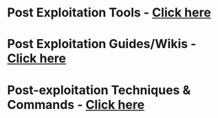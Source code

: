 # Post Exploitation Tools - [Click here](https://github.com/sarathlalup/Cyber-security/blob/master/Windows%20Exploitaion/Post%20Exploitaion/Tools.md)
# Post Exploitation Guides/Wikis - [Click here](https://github.com/sarathlalup/Cyber-security/blob/master/Windows%20Exploitaion/Post%20Exploitaion/other%20links.md)
# Post-exploitation Techniques & Commands - [Click here](https://github.com/sarathlalup/Cyber-security/tree/master/Windows%20Exploitaion/Post%20Exploitaion/Techniques%20and%20Commands)

